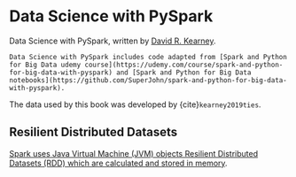 Data Science with PySpark
============================


Data Science with PySpark, written by [David R. Kearney](https://davidrkearney.github.io).

```{note}
Data Science with PySpark includes code adapted from [Spark and Python for Big Data udemy course](https://udemy.com/course/spark-and-python-for-big-data-with-pyspark) and [Spark and Python for Big Data notebooks](https://github.com/SuperJohn/spark-and-python-for-big-data-with-pyspark). 
```


The data used by this book was developed by {cite}`kearney2019ties`.


 
## Resilient Distributed Datasets



[Spark uses Java Virtual Machine (JVM) objects Resilient Distributed Datasets (RDD) which are calculated and stored in memory](https://www.oreilly.com/library/view/data-analytics-with/9781491913734/ch04.html).



```{bibliography} references.bib
```